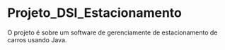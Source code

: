 # Projeto_DSI_Estacionamento
O projeto é sobre um software de gerenciamente de estacionamento de carros usando Java. 
